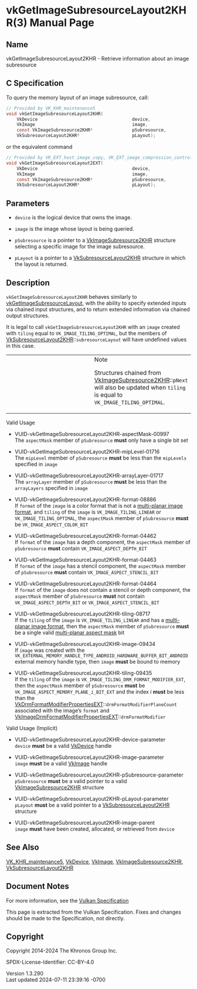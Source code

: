 # vkGetImageSubresourceLayout2KHR(3) Manual Page

## Name

vkGetImageSubresourceLayout2KHR - Retrieve information about an image
subresource



## <a href="#_c_specification" class="anchor"></a>C Specification

To query the memory layout of an image subresource, call:

``` c
// Provided by VK_KHR_maintenance5
void vkGetImageSubresourceLayout2KHR(
    VkDevice                                    device,
    VkImage                                     image,
    const VkImageSubresource2KHR*               pSubresource,
    VkSubresourceLayout2KHR*                    pLayout);
```

or the equivalent command

``` c
// Provided by VK_EXT_host_image_copy, VK_EXT_image_compression_control
void vkGetImageSubresourceLayout2EXT(
    VkDevice                                    device,
    VkImage                                     image,
    const VkImageSubresource2KHR*               pSubresource,
    VkSubresourceLayout2KHR*                    pLayout);
```

## <a href="#_parameters" class="anchor"></a>Parameters

- `device` is the logical device that owns the image.

- `image` is the image whose layout is being queried.

- `pSubresource` is a pointer to a
  [VkImageSubresource2KHR](https://registry.khronos.org/vulkan/specs/1.3-extensions/man/html/VkImageSubresource2KHR.html) structure
  selecting a specific image for the image subresource.

- `pLayout` is a pointer to a
  [VkSubresourceLayout2KHR](https://registry.khronos.org/vulkan/specs/1.3-extensions/man/html/VkSubresourceLayout2KHR.html) structure in
  which the layout is returned.

## <a href="#_description" class="anchor"></a>Description

`vkGetImageSubresourceLayout2KHR` behaves similarly to
[vkGetImageSubresourceLayout](https://registry.khronos.org/vulkan/specs/1.3-extensions/man/html/vkGetImageSubresourceLayout.html), with
the ability to specify extended inputs via chained input structures, and
to return extended information via chained output structures.

It is legal to call `vkGetImageSubresourceLayout2KHR` with an `image`
created with `tiling` equal to `VK_IMAGE_TILING_OPTIMAL`, but the
members of
[VkSubresourceLayout2KHR](https://registry.khronos.org/vulkan/specs/1.3-extensions/man/html/VkSubresourceLayout2KHR.html)::`subresourceLayout`
will have undefined values in this case.

<table>
<colgroup>
<col style="width: 50%" />
<col style="width: 50%" />
</colgroup>
<tbody>
<tr>
<td class="icon"><em></em></td>
<td class="content">Note
<p>Structures chained from <a
href="https://registry.khronos.org/vulkan/specs/1.3-extensions/man/html/VkImageSubresource2KHR.html">VkImageSubresource2KHR</a>::<code>pNext</code>
will also be updated when <code>tiling</code> is equal to
<code>VK_IMAGE_TILING_OPTIMAL</code>.</p></td>
</tr>
</tbody>
</table>

Valid Usage

- <a href="#VUID-vkGetImageSubresourceLayout2KHR-aspectMask-00997"
  id="VUID-vkGetImageSubresourceLayout2KHR-aspectMask-00997"></a>
  VUID-vkGetImageSubresourceLayout2KHR-aspectMask-00997  
  The `aspectMask` member of `pSubresource` **must** only have a single
  bit set

- <a href="#VUID-vkGetImageSubresourceLayout2KHR-mipLevel-01716"
  id="VUID-vkGetImageSubresourceLayout2KHR-mipLevel-01716"></a>
  VUID-vkGetImageSubresourceLayout2KHR-mipLevel-01716  
  The `mipLevel` member of `pSubresource` **must** be less than the
  `mipLevels` specified in `image`

- <a href="#VUID-vkGetImageSubresourceLayout2KHR-arrayLayer-01717"
  id="VUID-vkGetImageSubresourceLayout2KHR-arrayLayer-01717"></a>
  VUID-vkGetImageSubresourceLayout2KHR-arrayLayer-01717  
  The `arrayLayer` member of `pSubresource` **must** be less than the
  `arrayLayers` specified in `image`

- <a href="#VUID-vkGetImageSubresourceLayout2KHR-format-08886"
  id="VUID-vkGetImageSubresourceLayout2KHR-format-08886"></a>
  VUID-vkGetImageSubresourceLayout2KHR-format-08886  
  If `format` of the `image` is a color format that is not a
  [multi-planar image
  format](#formats-requiring-sampler-ycbcr-conversion), and `tiling` of
  the `image` is `VK_IMAGE_TILING_LINEAR` or `VK_IMAGE_TILING_OPTIMAL`,
  the `aspectMask` member of `pSubresource` **must** be
  `VK_IMAGE_ASPECT_COLOR_BIT`

- <a href="#VUID-vkGetImageSubresourceLayout2KHR-format-04462"
  id="VUID-vkGetImageSubresourceLayout2KHR-format-04462"></a>
  VUID-vkGetImageSubresourceLayout2KHR-format-04462  
  If `format` of the `image` has a depth component, the `aspectMask`
  member of `pSubresource` **must** contain `VK_IMAGE_ASPECT_DEPTH_BIT`

- <a href="#VUID-vkGetImageSubresourceLayout2KHR-format-04463"
  id="VUID-vkGetImageSubresourceLayout2KHR-format-04463"></a>
  VUID-vkGetImageSubresourceLayout2KHR-format-04463  
  If `format` of the `image` has a stencil component, the `aspectMask`
  member of `pSubresource` **must** contain
  `VK_IMAGE_ASPECT_STENCIL_BIT`

- <a href="#VUID-vkGetImageSubresourceLayout2KHR-format-04464"
  id="VUID-vkGetImageSubresourceLayout2KHR-format-04464"></a>
  VUID-vkGetImageSubresourceLayout2KHR-format-04464  
  If `format` of the `image` does not contain a stencil or depth
  component, the `aspectMask` member of `pSubresource` **must** not
  contain `VK_IMAGE_ASPECT_DEPTH_BIT` or `VK_IMAGE_ASPECT_STENCIL_BIT`

- <a href="#VUID-vkGetImageSubresourceLayout2KHR-tiling-08717"
  id="VUID-vkGetImageSubresourceLayout2KHR-tiling-08717"></a>
  VUID-vkGetImageSubresourceLayout2KHR-tiling-08717  
  If the `tiling` of the `image` is `VK_IMAGE_TILING_LINEAR` and has a
  [multi-planar image
  format](#formats-requiring-sampler-ycbcr-conversion), then the
  `aspectMask` member of `pSubresource` **must** be a single valid
  [multi-planar aspect mask](#formats-planes-image-aspect) bit

- <a href="#VUID-vkGetImageSubresourceLayout2KHR-image-09434"
  id="VUID-vkGetImageSubresourceLayout2KHR-image-09434"></a>
  VUID-vkGetImageSubresourceLayout2KHR-image-09434  
  If `image` was created with the
  `VK_EXTERNAL_MEMORY_HANDLE_TYPE_ANDROID_HARDWARE_BUFFER_BIT_ANDROID`
  external memory handle type, then `image` **must** be bound to memory

- <a href="#VUID-vkGetImageSubresourceLayout2KHR-tiling-09435"
  id="VUID-vkGetImageSubresourceLayout2KHR-tiling-09435"></a>
  VUID-vkGetImageSubresourceLayout2KHR-tiling-09435  
  If the `tiling` of the `image` is
  `VK_IMAGE_TILING_DRM_FORMAT_MODIFIER_EXT`, then the `aspectMask`
  member of `pSubresource` **must** be
  `VK_IMAGE_ASPECT_MEMORY_PLANE`*`_i_`*`BIT_EXT` and the index *i*
  **must** be less than the
  [VkDrmFormatModifierPropertiesEXT](https://registry.khronos.org/vulkan/specs/1.3-extensions/man/html/VkDrmFormatModifierPropertiesEXT.html)::`drmFormatModifierPlaneCount`
  associated with the image’s `format` and
  [VkImageDrmFormatModifierPropertiesEXT](https://registry.khronos.org/vulkan/specs/1.3-extensions/man/html/VkImageDrmFormatModifierPropertiesEXT.html)::`drmFormatModifier`

Valid Usage (Implicit)

- <a href="#VUID-vkGetImageSubresourceLayout2KHR-device-parameter"
  id="VUID-vkGetImageSubresourceLayout2KHR-device-parameter"></a>
  VUID-vkGetImageSubresourceLayout2KHR-device-parameter  
  `device` **must** be a valid [VkDevice](https://registry.khronos.org/vulkan/specs/1.3-extensions/man/html/VkDevice.html) handle

- <a href="#VUID-vkGetImageSubresourceLayout2KHR-image-parameter"
  id="VUID-vkGetImageSubresourceLayout2KHR-image-parameter"></a>
  VUID-vkGetImageSubresourceLayout2KHR-image-parameter  
  `image` **must** be a valid [VkImage](https://registry.khronos.org/vulkan/specs/1.3-extensions/man/html/VkImage.html) handle

- <a href="#VUID-vkGetImageSubresourceLayout2KHR-pSubresource-parameter"
  id="VUID-vkGetImageSubresourceLayout2KHR-pSubresource-parameter"></a>
  VUID-vkGetImageSubresourceLayout2KHR-pSubresource-parameter  
  `pSubresource` **must** be a valid pointer to a valid
  [VkImageSubresource2KHR](https://registry.khronos.org/vulkan/specs/1.3-extensions/man/html/VkImageSubresource2KHR.html) structure

- <a href="#VUID-vkGetImageSubresourceLayout2KHR-pLayout-parameter"
  id="VUID-vkGetImageSubresourceLayout2KHR-pLayout-parameter"></a>
  VUID-vkGetImageSubresourceLayout2KHR-pLayout-parameter  
  `pLayout` **must** be a valid pointer to a
  [VkSubresourceLayout2KHR](https://registry.khronos.org/vulkan/specs/1.3-extensions/man/html/VkSubresourceLayout2KHR.html) structure

- <a href="#VUID-vkGetImageSubresourceLayout2KHR-image-parent"
  id="VUID-vkGetImageSubresourceLayout2KHR-image-parent"></a>
  VUID-vkGetImageSubresourceLayout2KHR-image-parent  
  `image` **must** have been created, allocated, or retrieved from
  `device`

## <a href="#_see_also" class="anchor"></a>See Also

[VK_KHR_maintenance5](https://registry.khronos.org/vulkan/specs/1.3-extensions/man/html/VK_KHR_maintenance5.html),
[VkDevice](https://registry.khronos.org/vulkan/specs/1.3-extensions/man/html/VkDevice.html), [VkImage](https://registry.khronos.org/vulkan/specs/1.3-extensions/man/html/VkImage.html),
[VkImageSubresource2KHR](https://registry.khronos.org/vulkan/specs/1.3-extensions/man/html/VkImageSubresource2KHR.html),
[VkSubresourceLayout2KHR](https://registry.khronos.org/vulkan/specs/1.3-extensions/man/html/VkSubresourceLayout2KHR.html)

## <a href="#_document_notes" class="anchor"></a>Document Notes

For more information, see the <a
href="https://registry.khronos.org/vulkan/specs/1.3-extensions/html/vkspec.html#vkGetImageSubresourceLayout2KHR"
target="_blank" rel="noopener">Vulkan Specification</a>

This page is extracted from the Vulkan Specification. Fixes and changes
should be made to the Specification, not directly.

## <a href="#_copyright" class="anchor"></a>Copyright

Copyright 2014-2024 The Khronos Group Inc.

SPDX-License-Identifier: CC-BY-4.0

Version 1.3.290  
Last updated 2024-07-11 23:39:16 -0700

